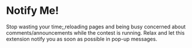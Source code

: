 # Notify Me!

Stop wasting your time;,reloading pages and being busy concerned about comments/announcements while the contest is running. 
Relax and let this extension notify you as soon as possible in pop-up messages.
